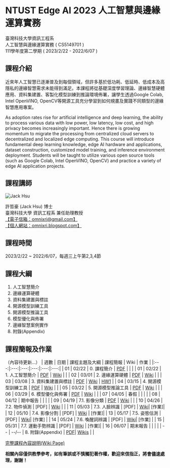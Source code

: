 
# NTUST Edge AI 2023 人工智慧與邊緣運算實務
臺灣科技大學資訊工程系  
人工智慧與邊緣運算實務 ( CS5149701 )  
111學年度第二學期 ( 2023/2/22 - 2022/6/07 )  

## 課程介紹

近來年人工智慧已逐漸普及到每個領域，但許多基於低功耗、低延時、低成本及高隱私的邊緣智慧需求未能得到滿足。本課程將從基礎深度學習理論、邊緣智慧硬體應用、資料集建置、客製化模型訓練到推論環境佈署，讓學生透過Google Colab, Intel OpenVINO, OpenCV等開源工具充分學習到如何規畫及實踐不同類型的邊緣智慧應用專案。  

As adoption rates rise for artificial intelligence and deep learning, the ability to process various data with low power, low latency, low cost, and high privacy becomes increasingly important. Hence there is growing momentum to migrate the processing from centralized cloud servers to decentralized and localized edge computing. This course will introduce fundamental deep learning knowledge, edge AI hardware and applications, dataset construction, customized model training, and  inference environment deployment. Students will be taught to utilize various open source tools (such as Google Colab, Intel OpenVINO, OpenCV) and practice a variety of edge AI application projects.  

## 課程講師
![Jack Hsu](https://1.bp.blogspot.com/-ZnmpktLAa2w/X-qQHv8N0XI/AAAAAAAADFA/AfjqWTikyAkMF2KhxDQW9pHN6r9PSCA7QCLcBGAsYHQ/w200-h200/JackHsu.png)

許哲豪 (Jack Hsu) 博士  
臺灣科技大學 資訊工程系 兼任助理教授  
[【電子信箱：omnixri@gmail.com】](mailto:omnixri@gmail.com)  
[【個人網站：omnixri.blogspot.com】](http://omnixri.blogspot.com)  

## 課程時間
2023/2/22 ~ 2022/6/07，每週三上午第2,3,4節  

## 課程大綱

1. 人工智慧簡介  
2. 邊緣運算硬體  
3. 資料集建置與標註  
4. 開源模型訓練工具  
5. 開源模型推論工具  
6. 模型優化與佈署  
7. 邊緣智慧案例實作  
8. 附錄(Appendix)  

## 課程簡報及作業
（內容待更新...）
| 週數 | 日期 | 課程主題及大綱 | 課程簡報 | Wiki | 作業 | 
|:---:|:---:|:---:|:---:|:---:|:---:|
| 01 | 02/22 | 0. 課程簡介 | [PDF](https://github.com/OmniXRI/NTUST_EdgeAI_2023/blob/main/Ch0_Course/20230222_NTUST_EdgeAI_0_%E8%AA%B2%E7%A8%8B%E7%B0%A1%E4%BB%8B.pdf) | | |
| 01 | 02/22 | 1. 人工智慧簡介 | [PDF](https://github.com/OmniXRI/NTUST_EdgeAI_2023/blob/main/Ch1_Introduction/20230222_NTUST_EdgeAI_1_%E4%BA%BA%E5%B7%A5%E6%99%BA%E6%85%A7%E7%B0%A1%E4%BB%8B.pdf) | [Wiki](https://github.com/OmniXRI/NTUST_EdgeAI_2023/wiki/Ch01_Introduction) | |
| 02 | 03/01 | 2. 邊緣運算硬體 | [PDF](https://github.com/OmniXRI/NTUST_EdgeAI_2023/blob/main/Ch2_Hardware/20220301_NTUST_EdgeAI_2_%E9%82%8A%E7%B7%A3%E9%81%8B%E7%AE%97%E7%A1%AC%E9%AB%94.pdf) | [Wiki](https://github.com/OmniXRI/NTUST_EdgeAI_2023/wiki/Ch02_Hardware) | |
| 03 | 03/08 | 3. 資料集建置與標註 | [PDF](https://github.com/OmniXRI/NTUST_EdgeAI_2023/blob/main/Ch3_Dataset_Annotation/20230308_NTUST_EdgeAI_3_%E8%B3%87%E6%96%99%E9%9B%86%E5%BB%BA%E7%BD%AE%E8%88%87%E6%A8%99%E8%A8%BB.pdf) | [Wiki](https://github.com/OmniXRI/NTUST_EdgeAI_2023/wiki/Ch03_Data_Annotation) | [HW1](https://github.com/OmniXRI/NTUST_EdgeAI_2023/blob/main/Ch3_Dataset_Annotation/20230308_HW1_%E8%B3%87%E6%96%99%E9%9B%86%E5%BB%BA%E7%BD%AE%E8%88%87%E6%A8%99%E8%A8%BB.pdf) |
| 04 | 03/15 | 4. 開源模型訓練工具 | [PDF](https://github.com/OmniXRI/NTUST_EdgeAI_2023/blob/main/Ch4_Training_Tools/20230315_NTUST_EdgeAI_4_%E9%96%8B%E6%BA%90%E6%A8%A1%E5%9E%8B%E8%A8%93%E7%B7%B4%E5%B7%A5%E5%85%B7.pdf) | [Wiki](https://github.com/OmniXRI/NTUST_EdgeAI_2023/wiki/Ch04_Training_Tools) | |
| 05 | 03/22 | 5. 開源模型推論工具 | [PDF](https://github.com/OmniXRI/NTUST_EdgeAI_2023/blob/main/Ch5_Inference_Tools/20230322_NTUST_EdgeAI_5_%E9%96%8B%E6%BA%90%E6%A8%A1%E5%9E%8B%E6%8E%A8%E8%AB%96%E5%B7%A5%E5%85%B7.pdf) | [Wiki](https://github.com/OmniXRI/NTUST_EdgeAI_2023/wiki/Ch05_Inference_Tools) | |
| 06 | 03/29 | 6. 模型優化與佈署 | [PDF](https://github.com/OmniXRI/NTUST_EdgeAI_2023/blob/main/Ch6_Optimization_Deployment/20230329_NTUST_EdgeAI_6_%E9%82%8A%E7%B7%A3%E6%99%BA%E6%85%A7%E5%84%AA%E5%8C%96%E8%88%87%E4%BD%88%E7%BD%B2.pdf) | [Wiki](https://github.com/OmniXRI/NTUST_EdgeAI_2023/wiki/Ch06_Optimization_Deployment) |  |
| 07 | 04/05 | 春假 |  |  |  |
| 08 | 04/12 | 期中報告 |  |  |  |
| 09 | 04/19 | 7.1. 影像分類 | [PDF](https://github.com/OmniXRI/NTUST_EdgeAI_2023/blob/main/Ch7_Implementations/Ch7-1_Image_Classification/20230419_NTUST_EdgeAI_7_1_%E5%BD%B1%E5%83%8F%E5%88%86%E9%A1%9E.pdf) | [Wiki](https://github.com/OmniXRI/NTUST_EdgeAI_2023/wiki/Ch07_Implementations)  |   |
| 10 | 04/26 | 7.2. 物件偵測 | [PDF] | [Wiki](https://github.com/OmniXRI/NTUST_EdgeAI_2023/wiki/Ch07_Implementations) |  |
| 11 | 05/03 | 7.3. 人臉辨識 | [PDF] | [Wiki](https://github.com/OmniXRI/NTUST_EdgeAI_2023/wiki/Ch07_Implementations)| [作業]|
| 12 | 05/10 | 7.4. 影像分割 | [PDF] | [Wiki](https://github.com/OmniXRI/NTUST_EdgeAI_2023/wiki/Ch07_Implementations) | [作業]|
| 13 | 05/17 | 7.5. 姿態估測 | [PDF] |  [Wiki](https://github.com/OmniXRI/NTUST_EdgeAI_2023/wiki/Ch07_Implementations)| [作業] |
| 14 | 05/24 | 7.6. 喚醒詞辨識 | [PDF] | [Wiki](https://github.com/OmniXRI/NTUST_EdgeAI_2023/wiki/Ch07_Implementations)| [作業] |
| 15 | 05/31 | 7.7. 運動手勢辨識 | [PDF] | [Wiki](https://github.com/OmniXRI/NTUST_EdgeAI_2023/wiki/Ch07_Implementations) | [作業]|
| 16 | 06/07 | 期末報告 |  |  |  |
| -- | --/-- | 8. 附錄(Appendix) | [PDF](https://github.com/OmniXRI/NTUST_EdgeAI_2023/tree/main/Ch8_Appendix)| [Wikis](https://github.com/OmniXRI/NTUST_EdgeAI_2023/wiki/Ch08_Appendix) | |
  
[完整課程內容說明(Wiki Page)](https://github.com/OmniXRI/NTUST_EdgeAI_2023/wiki)

**相關內容僅供教學參考，如有筆誤或不慎觸犯著作權，歡迎來信指正，將會儘速處理，謝謝！**  
